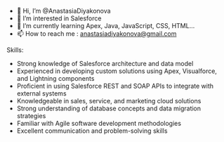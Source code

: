 - 👋 Hi, I’m @AnastasiaDiyakonova
- 👀 I’m interested in Salesforce
- 🌱 I’m currently learning Apex, Java, JavaScript, CSS, HTML...
- 📫 How to reach me : anastasiadiyakonova@gmail.com

Skills:
- Strong knowledge of Salesforce architecture and data model
- Experienced in developing custom solutions using Apex, Visualforce, and Lightning components
- Proficient in using Salesforce REST and SOAP APIs to integrate with external systems
- Knowledgeable in sales, service, and marketing cloud solutions
- Strong understanding of database concepts and data migration strategies
- Familiar with Agile software development methodologies
- Excellent communication and problem-solving skills
